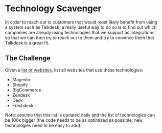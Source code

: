 # Technology Scavenger

In order to reach out to customers that would most likely benefit from using a system such as Talkdesk, a really useful way to do so is to find out which companies are already using technologies that we support as integrations so that we can then try to reach out to them and try to convince them that Talkdesk is a great fit.

## The Challenge

Given a [list of websites](https://github.com/talkdesk-challenges/challenges/raw/master/problems/assets/technology%20scavenger/alexa1M.zip), list all websites that use these technologies:

- Magento
- Shopify
- BigCommerce
- Zendesk
- Desk
- Freshdesk

Note: assume that this list is updated daily and the list of technologies can be 100x bigger (the code needs to be as optimized as possible; new technologies need to be easy to add).


